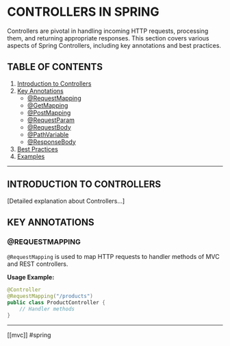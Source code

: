 # CONTROLLERS IN SPRING

Controllers are pivotal in handling incoming HTTP requests, processing them, and returning appropriate responses. This section covers various aspects of Spring Controllers, including key annotations and best practices.

## TABLE OF CONTENTS

1. [Introduction to Controllers](#introduction-to-controllers)
2. [Key Annotations](#key-annotations)
    - [@RequestMapping](#requestmapping)
    - [@GetMapping](#getmapping)
    - [@PostMapping](#postmapping)
    - [@RequestParam](#requestparam)
    - [@RequestBody](#requestbody)
    - [@PathVariable](#pathvariable)
    - [@ResponseBody](#responsebody)
3. [Best Practices](#best-practices)
4. [Examples](#examples)

- - - 

## INTRODUCTION TO CONTROLLERS

[Detailed explanation about Controllers...]

## KEY ANNOTATIONS

### @REQUESTMAPPING

`@RequestMapping` is used to map HTTP requests to handler methods of MVC and REST controllers.

**Usage Example:**
  ```java
  @Controller
  @RequestMapping("/products")
  public class ProductController {
      // Handler methods
  }
```
- - - 
 [[mvc]] #spring 